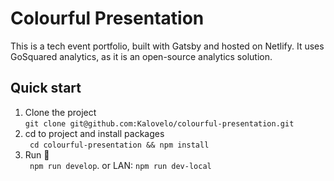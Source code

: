 # Colourful Presentation

This is a tech event portfolio, built with Gatsby and hosted on Netlify. It uses GoSquared analytics, as it is an open-source analytics solution.

## Quick start
1. Clone the project  
`git clone git@github.com:Kalovelo/colourful-presentation.git`
2. cd to project and install packages  
` cd colourful-presentation && npm install`
3. Run 🚀  
` npm run develop`. or LAN: `npm run dev-local`
